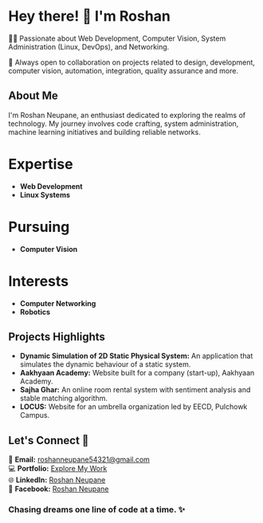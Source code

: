 # Hey there! 👋 I'm Roshan 

👨‍💻 Passionate about Web Development, Computer Vision, System Administration (Linux, DevOps), and Networking.

🌟 Always open to collaboration on projects related to design, development, computer vision, automation, integration, quality assurance and more.

## About Me

I'm Roshan Neupane, an enthusiast dedicated to exploring the realms of technology. My journey involves code crafting, system administration, machine learning initiatives and building reliable networks.

# Expertise

- **Web Development**
- **Linux Systems**

# Pursuing

- **Computer Vision**

# Interests

- **Computer Networking**
- **Robotics**

## Projects Highlights

- **Dynamic Simulation of 2D Static Physical System:** An application that simulates the dynamic behaviour of a static system.
- **Aakhyaan Academy:** Website built for a company (start-up), Aakhyaan Academy.
- **Sajha Ghar:** An online room rental system with sentiment analysis and stable matching algorithm.
- **LOCUS:** Website for an umbrella organization led by EECD, Pulchowk Campus.

## Let's Connect 🤝

📧 **Email:** roshanneupane54321@gmail.com\
💻 **Portfolio:** [Explore My Work](http://roshnpn.vercel.app/)\
🌐 **LinkedIn:** [Roshan Neupane](https://www.linkedin.com/in/roshan-neupane-313771229/)\
📘 **Facebook:** [Roshan Neupane](https://www.facebook.com/roshanneupane54321/)

### Chasing dreams one line of code at a time. ✨
